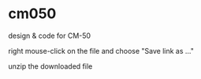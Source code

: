 # cm050
design & code for CM-50

right mouse-click on the file and choose "Save link as ..."

unzip the downloaded file

